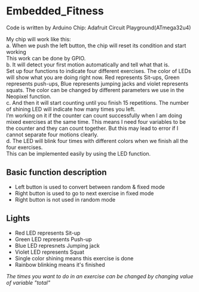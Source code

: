 # Embedded_Fitness
Code is written by Arduino
Chip: Adafruit Circuit Playground(ATmega32u4)

My chip will work like this:  
a.	When we push the left button, the chip will reset its condition and start working  
This work can be done by GPIO.  
b.	It will detect your first motion automatically and tell what that is.  
  Set up four functions to indicate four different exercises. The color of LEDs will show what you are doing right now. Red represents Sit-ups, Green represents push-ups, Blue represents jumping jacks and violet represents squats. The color can be changed by different parameters we use in the Neopixel function.  
c.	And then it will start counting until you finish 15 repetitions. The number of shining LED will indicate how many times you left.   
I’m working on it if the counter can count successfully when I am doing mixed exercises at the same time. This means I need four variables to be the counter and they can count together. But this may lead to error if I cannot separate four motions clearly.  
d.	The LED will blink four times with different colors when we finish all the four exercises.  
  This can be implemented easily by using the LED function.
  
## Basic function description                        
* Left button is used to convert between random & fixed mode  
* Right button is used to go to next exercise in fixed mode   
* Right button is not used in random mode   
  
## Lights  
* Red   LED represents Sit-up                                 
* Green LED represents Push-up                                
* Blue  LED represnets Jumping jack                           
* Violet LED represents Squat                                 
* Single color shining means this exercise is done            
* Rainbow blinking means it's finished                       
  
*The times you want to do in an exercise can be changed by changing value of variable "total"*             

